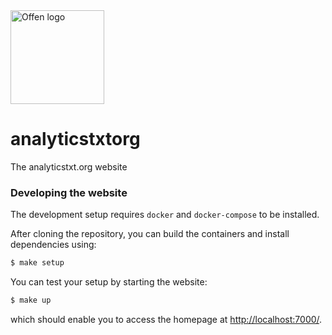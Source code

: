 <a href="https://www.offen.dev/">
    <img src="https://offen.github.io/press-kit/offen-material/gfx-GitHub-Offen-logo.svg" alt="Offen logo" title="Offen" width="150px"/>
</a>

# analyticstxtorg

The analyticstxt.org website

### Developing the website

The development setup requires `docker` and `docker-compose` to be installed.

After cloning the repository, you can build the containers and install dependencies using:

```sh
$ make setup
```

You can test your setup by starting the website:

```sh
$ make up
```

which should enable you to access the homepage at <http://localhost:7000/>.
